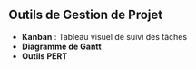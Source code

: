 ## Outils de Gestion de Projet

- **Kanban** : Tableau visuel de suivi des tâches
- **Diagramme de Gantt**
- **Outils PERT**